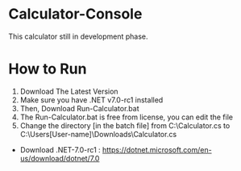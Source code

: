 # Calculator-Console
This calculator still in development phase.

# How to Run
1. Download The Latest Version 
2. Make sure you have .NET v7.0-rc1 installed
3. Then, Download Run-Calculator.bat
4. The Run-Calculator.bat is free from license, you can edit the file
5. Change the directory [in the batch file] from C:\Calculator.cs to C:\Users\[User-name]\Downloads\Calculator.cs


- Download .NET-7.0-rc1 : https://dotnet.microsoft.com/en-us/download/dotnet/7.0
